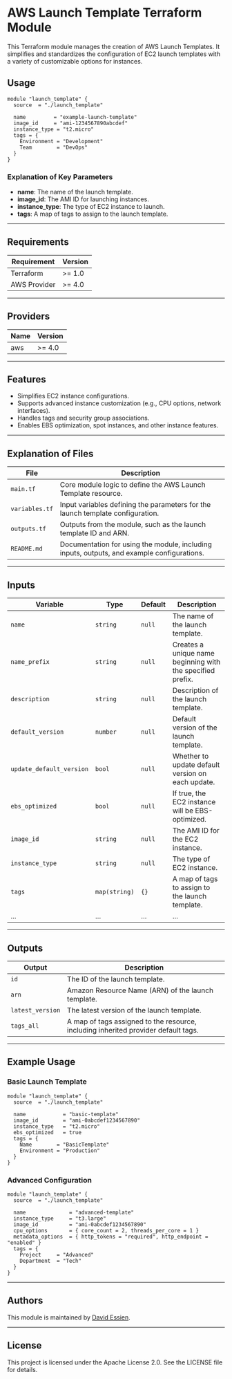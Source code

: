 # AWS Launch Template Terraform Module

This Terraform module manages the creation of AWS Launch Templates. It simplifies and standardizes the configuration of EC2 launch templates with a variety of customizable options for instances.

## Usage

```hcl
module "launch_template" {
  source  = "./launch_template"

  name         = "example-launch-template"
  image_id     = "ami-1234567890abcdef"
  instance_type = "t2.micro"
  tags = {
    Environment = "Development"
    Team        = "DevOps"
  }
}
```

### Explanation of Key Parameters

- **name**: The name of the launch template.
- **image_id**: The AMI ID for launching instances.
- **instance_type**: The type of EC2 instance to launch.
- **tags**: A map of tags to assign to the launch template.

---

## Requirements

| Requirement  | Version |
| ------------ | ------- |
| Terraform    | >= 1.0  |
| AWS Provider | >= 4.0  |

---

## Providers

| Name | Version |
| ---- | ------- |
| aws  | >= 4.0  |

---

## Features

- Simplifies EC2 instance configurations.
- Supports advanced instance customization (e.g., CPU options, network interfaces).
- Handles tags and security group associations.
- Enables EBS optimization, spot instances, and other instance features.

---

## Explanation of Files

| File           | Description                                                                                |
| -------------- | ------------------------------------------------------------------------------------------ |
| `main.tf`      | Core module logic to define the AWS Launch Template resource.                              |
| `variables.tf` | Input variables defining the parameters for the launch template configuration.             |
| `outputs.tf`   | Outputs from the module, such as the launch template ID and ARN.                           |
| `README.md`    | Documentation for using the module, including inputs, outputs, and example configurations. |

---

## Inputs

| Variable                 | Type          | Default | Description                                                |
| ------------------------ | ------------- | ------- | ---------------------------------------------------------- |
| `name`                   | `string`      | `null`  | The name of the launch template.                           |
| `name_prefix`            | `string`      | `null`  | Creates a unique name beginning with the specified prefix. |
| `description`            | `string`      | `null`  | Description of the launch template.                        |
| `default_version`        | `number`      | `null`  | Default version of the launch template.                    |
| `update_default_version` | `bool`        | `null`  | Whether to update default version on each update.          |
| `ebs_optimized`          | `bool`        | `null`  | If true, the EC2 instance will be EBS-optimized.           |
| `image_id`               | `string`      | `null`  | The AMI ID for the EC2 instance.                           |
| `instance_type`          | `string`      | `null`  | The type of EC2 instance.                                  |
| `tags`                   | `map(string)` | `{}`    | A map of tags to assign to the launch template.            |
| ...                      | ...           | ...     | ...                                                        |

---

## Outputs

| Output           | Description                                                                        |
| ---------------- | ---------------------------------------------------------------------------------- |
| `id`             | The ID of the launch template.                                                     |
| `arn`            | Amazon Resource Name (ARN) of the launch template.                                 |
| `latest_version` | The latest version of the launch template.                                         |
| `tags_all`       | A map of tags assigned to the resource, including inherited provider default tags. |

---

## Example Usage

### Basic Launch Template

```hcl
module "launch_template" {
  source  = "./launch_template"

  name            = "basic-template"
  image_id        = "ami-0abcdef1234567890"
  instance_type   = "t2.micro"
  ebs_optimized   = true
  tags = {
    Name        = "BasicTemplate"
    Environment = "Production"
  }
}
```

### Advanced Configuration

```hcl
module "launch_template" {
  source  = "./launch_template"

  name              = "advanced-template"
  instance_type     = "t3.large"
  image_id          = "ami-0abcdef1234567890"
  cpu_options       = { core_count = 2, threads_per_core = 1 }
  metadata_options  = { http_tokens = "required", http_endpoint = "enabled" }
  tags = {
    Project     = "Advanced"
    Department  = "Tech"
  }
}
```

---

## Authors

This module is maintained by [David Essien](https://davidessien.com).

---

## License

This project is licensed under the Apache License 2.0. See the LICENSE file for details.
